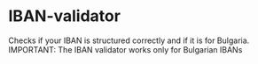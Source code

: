 # IBAN-validator
Checks if your IBAN is structured correctly and if it is for Bulgaria. IMPORTANT: The IBAN validator works only for Bulgarian IBANs
